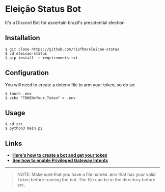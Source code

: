 # Eleição Status Bot

It's a Discord Bot for ascertain brazil's presidential election 

## Installation

```shell
$ git clone https://github.com/risfhm/eleicao-status
$ cd eleicao-status
$ pip install -r requirements.txt
```

## Configuration

You will need to create a dotenv file to arm your token, so do so:

```shell
$ touch .env
$ echo "TOKEN=Your_Token" > .env
```

## Usage

```shell
$ cd src
$ python3 main.py
```

## Links

- **[Here's how to create a bot and get your token](https://discordpy.readthedocs.io/en/stable/discord.html)**
- **[See how to enable Privileged Gateway Intents](https://discordpy.readthedocs.io/en/stable/intents.html)**

---

> NOTE: Make sure that you have a file named .env that has your valid Token before running the bot. The file can be in the directory before src.

